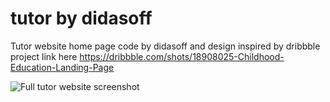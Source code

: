 # tutor by didasoff
Tutor website home page code by didasoff and design inspired by dribbble project link here https://dribbble.com/shots/18908025-Childhood-Education-Landing-Page


![Full tutor website screenshot](https://didasoff.adoff.net/go/img/636ee4ddd165a.webp)
